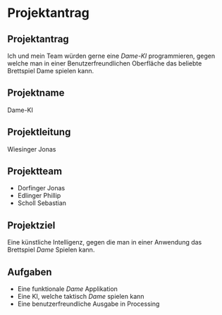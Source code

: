 # Projektantrag

## Projektantrag

Ich und mein Team würden gerne eine *Dame-KI* programmieren, gegen welche man in einer Benutzerfreundlichen Oberfläche das beliebte Brettspiel Dame spielen kann.

## Projektname

Dame-KI

## Projektleitung

Wiesinger Jonas

## Projektteam

- Dorfinger Jonas
- Edlinger Phillip
- Scholl Sebastian

## Projektziel

Eine künstliche Intelligenz, gegen die man in einer Anwendung das Brettspiel *Dame* Spielen kann.

## Aufgaben

- Eine funktionale *Dame* Applikation
- Eine KI, welche taktisch *Dame* spielen kann
- Eine benutzerfreundliche Ausgabe in Processing

